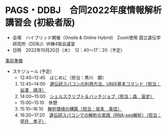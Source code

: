 # PAGS・DDBJ　合同2022年度情報解析講習会 (初級者版)
- 会場　ハイブリッド開催（Onsite & Online Hybrid） Zoom使用
      国立遺伝学研究所（DDBJ）W棟4階会議室
- 日時　2022年10月20日（木）　12：40～17：20（予定）

[事前準備](https://github.com/genome-sci/basic_course_2022/blob/main/%E5%85%88%E9%80%B2%E3%82%B1%E3%82%99%E3%83%8E%E3%83%A0%E6%94%AF%E6%8F%B4%E8%AC%9B%E7%BF%92%E4%BC%9A_%E4%BA%8B%E5%89%8D%E6%BA%96%E5%82%99%E8%B3%87%E6%96%99.pdf)

- スケジュール  (予定)   
    - 12:40~12:45　はじめに（担当：黒川　顕）
    1. 12:45~14:00　[遺伝研スパコンの利用方法、UNIX基本コマンド（担当：谷澤　靖洋）](https://github.com/genome-sci/basic_course_2022/tree/main/1)
    2. 14:00~15:00　[シェルスクリプト＆バッチジョブ（担当：森　宙史）](https://github.com/genome-sci/basic_course_2022/tree/main/2)
    - 15:00~15:10　休憩
    3. 15:10~16:10　[解析環境の構築（担当：坂本　美佳）](https://github.com/genome-sci/basic_course_2022/tree/main/3)
    4. 16:20~17:20　[遺伝研スパコンでの解析の実践（RNA-seq解析）（担当：望月　孝子）](https://github.com/genome-sci/basic_course_2022/tree/main/4)
